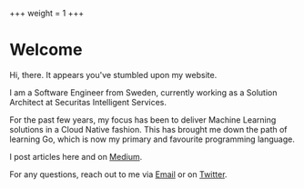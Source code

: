 +++
weight = 1
+++

# Welcome

Hi, there. It appears you've stumbled upon my website.

I am a Software Engineer from Sweden, currently working as a Solution Architect at Securitas Intelligent Services.

For the past few years, my focus has been to deliver Machine Learning solutions in a Cloud Native fashion. This has brought me down the path of learning Go, which is now my primary and favourite programming language.

I post articles here and on [Medium](https://medium.com/@seb.nyberg).

For any questions, reach out to me via [Email](mailto:seb.nyberg90@gmail.com) or on [Twitter](https://www.twitter.com/seb_nyberg).
